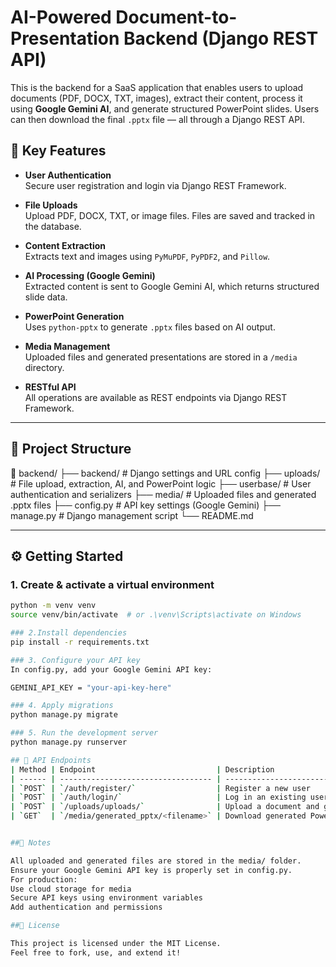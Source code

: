 # AI-Powered Document-to-Presentation Backend (Django REST API)

This is the backend for a SaaS application that enables users to upload documents (PDF, DOCX, TXT, images), extract their content, process it using **Google Gemini AI**, and generate structured PowerPoint slides. Users can then download the final `.pptx` file — all through a Django REST API.

## 🚀 Key Features

- **User Authentication**  
  Secure user registration and login via Django REST Framework.

- **File Uploads**  
  Upload PDF, DOCX, TXT, or image files. Files are saved and tracked in the database.

- **Content Extraction**  
  Extracts text and images using `PyMuPDF`, `PyPDF2`, and `Pillow`.

- **AI Processing (Google Gemini)**  
  Extracted content is sent to Google Gemini AI, which returns structured slide data.

- **PowerPoint Generation**  
  Uses `python-pptx` to generate `.pptx` files based on AI output.

- **Media Management**  
  Uploaded files and generated presentations are stored in a `/media` directory.

- **RESTful API**  
  All operations are available as REST endpoints via Django REST Framework.

---

## 🧱 Project Structure

📁 backend/
├── backend/ # Django settings and URL config
├── uploads/ # File upload, extraction, AI, and PowerPoint logic
├── userbase/ # User authentication and serializers
├── media/ # Uploaded files and generated .pptx files
├── config.py # API key settings (Google Gemini)
├── manage.py # Django management script
└── README.md


---

## ⚙️ Getting Started

### 1. Create & activate a virtual environment

```bash
python -m venv venv
source venv/bin/activate  # or .\venv\Scripts\activate on Windows

### 2.Install dependencies
pip install -r requirements.txt

### 3. Configure your API key
In config.py, add your Google Gemini API key:

GEMINI_API_KEY = "your-api-key-here"

### 4. Apply migrations
python manage.py migrate

### 5. Run the development server
python manage.py runserver

## 🔌 API Endpoints
| Method | Endpoint                           | Description                           |
| ------ | ---------------------------------- | ------------------------------------- |
| `POST` | `/auth/register/`                  | Register a new user                   |
| `POST` | `/auth/login/`                     | Log in an existing user               |
| `POST` | `/uploads/uploads/`                | Upload a document and generate slides |
| `GET`  | `/media/generated_pptx/<filename>` | Download generated PowerPoint         |


##📁 Notes

All uploaded and generated files are stored in the media/ folder.
Ensure your Google Gemini API key is properly set in config.py.
For production:
Use cloud storage for media
Secure API keys using environment variables
Add authentication and permissions

##📄 License

This project is licensed under the MIT License.
Feel free to fork, use, and extend it!

